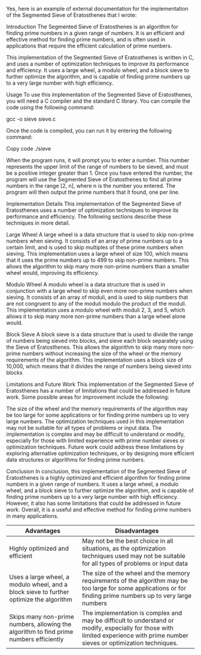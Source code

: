 Yes, here is an example of external documentation for the implementation of the Segmented Sieve of Eratosthenes that I wrote:

Introduction
The Segmented Sieve of Eratosthenes is an algorithm for finding prime numbers in a given range of numbers. It is an efficient and effective method for finding prime numbers, and is often used in applications that require the efficient calculation of prime numbers.

This implementation of the Segmented Sieve of Eratosthenes is written in C, and uses a number of optimization techniques to improve its performance and efficiency. It uses a large wheel, a modulo wheel, and a block sieve to further optimize the algorithm, and is capable of finding prime numbers up to a very large number with high efficiency.

Usage
To use this implementation of the Segmented Sieve of Eratosthenes, you will need a C compiler and the standard C library. You can compile the code using the following command:

gcc -o sieve sieve.c

Once the code is compiled, you can run it by entering the following command:

Copy code
./sieve

When the program runs, it will prompt you to enter a number. This number represents the upper limit of the range of numbers to be sieved, and must be a positive integer greater than 1. Once you have entered the number, the program will use the Segmented Sieve of Eratosthenes to find all prime numbers in the range [2, n], where n is the number you entered. The program will then output the prime numbers that it found, one per line.

Implementation Details
This implementation of the Segmented Sieve of Eratosthenes uses a number of optimization techniques to improve its performance and efficiency. The following sections describe these techniques in more detail.

Large Wheel
A large wheel is a data structure that is used to skip non-prime numbers when sieving. It consists of an array of prime numbers up to a certain limit, and is used to skip multiples of these prime numbers when sieving. This implementation uses a large wheel of size 100, which means that it uses the prime numbers up to 499 to skip non-prime numbers. This allows the algorithm to skip many more non-prime numbers than a smaller wheel would, improving its efficiency.

Modulo Wheel
A modulo wheel is a data structure that is used in conjunction with a large wheel to skip even more non-prime numbers when sieving. It consists of an array of moduli, and is used to skip numbers that are not congruent to any of the moduli modulo the product of the moduli. This implementation uses a modulo wheel with moduli 2, 3, and 5, which allows it to skip many more non-prime numbers than a large wheel alone would.

Block Sieve
A block sieve is a data structure that is used to divide the range of numbers being sieved into blocks, and sieve each block separately using the Sieve of Eratosthenes. This allows the algorithm to skip many more non-prime numbers without increasing the size of the wheel or the memory requirements of the algorithm. This implementation uses a block size of 10,000, which means that it divides the range of numbers being sieved into blocks

Limitations and Future Work
This implementation of the Segmented Sieve of Eratosthenes has a number of limitations that could be addressed in future work. Some possible areas for improvement include the following:

The size of the wheel and the memory requirements of the algorithm may be too large for some applications or for finding prime numbers up to very large numbers.
The optimization techniques used in this implementation may not be suitable for all types of problems or input data.
The implementation is complex and may be difficult to understand or modify, especially for those with limited experience with prime number sieves or optimization techniques.
Future work could address these limitations by exploring alternative optimization techniques, or by designing more efficient data structures or algorithms for finding prime numbers.

Conclusion
In conclusion, this implementation of the Segmented Sieve of Eratosthenes is a highly optimized and efficient algorithm for finding prime numbers in a given range of numbers. It uses a large wheel, a modulo wheel, and a block sieve to further optimize the algorithm, and is capable of finding prime numbers up to a very large number with high efficiency. However, it also has some limitations that could be addressed in future work. Overall, it is a useful and effective method for finding prime numbers in many applications.


| Advantages                                                                   | Disadvantages                                                                                                                                                                      |
|------------------------------------------------------------------------------|---------------------------------------------------------------------------------------------------------------------------------------------------------------------------------------------|
| Highly optimized and efficient                                               | May not be the best choice in all situations, as the optimization techniques used may not be suitable for all types of problems or input data                                            |
| Uses a large wheel, a modulo wheel, and a block sieve to further optimize the algorithm | The size of the wheel and the memory requirements of the algorithm may be too large for some applications or for finding prime numbers up to very large numbers                           |
| Skips many non-prime numbers, allowing the algorithm to find prime numbers efficiently | The implementation is complex and may be difficult to understand or modify, especially for those with limited experience with prime number sieves or optimization techniques. |
